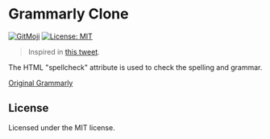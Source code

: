 # Grammarly Clone

[![GitMoji](https://img.shields.io/badge/gitmoji-%20😜-FFDD67.svg)](https://gitmoji.dev)
[![License: MIT](https://img.shields.io/badge/License-MIT-blue.svg)](https://opensource.org/licenses/MIT)

> Inspired in [this tweet](https://twitter.com/Prathkum/status/1404446175709872134).

The HTML "spellcheck" attribute is used to check the spelling and grammar.

[Original Grammarly](https://grammarly.com)

## License

Licensed under the MIT license.
